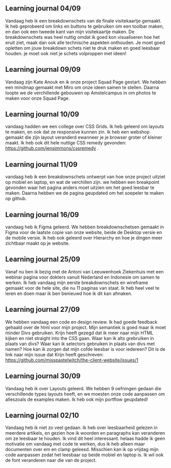 ## Learning journal 04/09

Vandaag heb ik een breakdownschets van de finale visitekaartje gemaakt. Ik heb geprobeerd om links en buttons te gebruiken om een toolbar maken, en dan ook een tweede kant van mijn visitekaartje maken. 
De breakdownschets was heel nuttig omdat ik goed kon visualiseren hoe het eruit ziet, maak dan ook alle technische aspekten onthouden. Je moet goed opletten om jouw breakdown schets niet te druk maken en goed leesbaar houden. je moet ook niet je schets volproppen met ideen!

## Learning journal 09/09

Vandaag zijn Kate Anouk  en ik onze project Squad Page gestart. We hebben een mindmap gemaakt met Miro om onze ideen samen te stellen. Daarna loopte we de verchillende gebouwen op Amstelcampus in om photos te maken voor onze Squad Page. 

## Learning journal 10/09

vandaag hadden we een college over CSS Grids. Ik heb geleerd om layouts te maken, en ook dat ze responsive kunnen zin. Ik heb een webshop gemaakt die zijn layout veranderd ewanneer je je browser groter of kleiner maakt. Ik heb ook dit hele nuttige CSS remedy gevonden: https://github.com/jensimmons/cssremedy .

## Learning journal 11/09

vandaag heb ik een breakdownschets ontwerpt van hoe onze project uitziet op mobiel en laptop, en wat de verchillen zijn. we hebben een breakpoint gevonden waar het pagina anders moet uitzien om het goed leesbar te maken. Daarna hebben we de pagina geupdated om het soepeler te maken op github.

## Learning journal 16/09
vandaag heb ik Figma geleerd. We hebben breakdownschetsen gemaakt in Figma voor de laatste copie van onze website, beide de Desktop versie en de mobile versie. Ik heb ook geleerd over Hierarchy en hoe je dingen meer zichtbaar maakt op je website.

## Learning journal 25/09
Vanaf nu ben ik bezig met de Antoni van Leeuwenhoek Ziekenhuis met een webinar pagina voor dokters vanuit Nederland en Indonesie om samen te werken. 
Ik heb vandaag mijn eerste breakdownschets en wireframe gemaakt voor de hele site, die nu 11 paginas van staat. Ik heb heel veel te leren en doen maar ik ben benieuwd hoe ik dit kan afmaken. 

## Learning journal 27/09

We hebben vandaag een code en design review. Ik had goede feedback gehaald over de html voor mijn project. Mijn semantiek is goed maar ik moet minder Divs gebruiken. Krijn heeft gezegd dat ik meer naar mijn HTML kijken en niet straight into the CSS gaan. Waar kan ik alts grebruiken in plaats van divs? Waar kan ik selectors gebruiken in plaats van divs met namen? Hoe kan ik zorgen dat mijn cofde leesbar is voor iedereen? Dit is de link naar mijn issue dat Krijn heeft geschreven: https://github.com/misspastelwitch/the-client-website/issues/1

## Learning journal 30/09

Vandaag heb ik over Layouts geleerd. We hebben 9 oefningen gedaan die verschillende types layouts heeft, en we moesten onze code aanpassen om alleszoals de examples maken. Ik heb ook mijn portflow geupdated!

## Learning journal 02/10

Vandaag heb ik niet zo veel gedaan. Ik heb over leesbaarheid gelezen in meerdere artikels, en gezien hoe ik woorden en paragraphs kan veranderen om ze leesbaar te houden. Ik vind dit heel interessant. helaas hadde ik geen motivatie om vandaag met code te werken, dus ik heb alleen maar documenten over em en clamp geleesd. Misschien kan ik op vrijdag mijn code aanpassen zodat het leesbaar op beide mobiel en laptop is. Ik wil ook de font veranderen naar die van de project.
